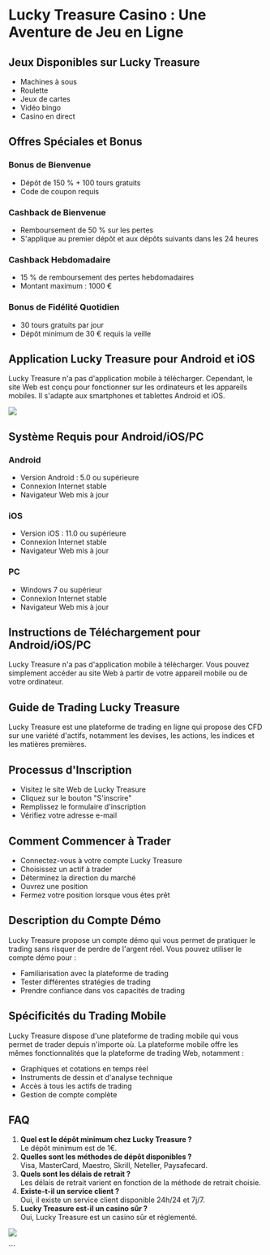 # Lucky Treasure Casino : Une Aventure de Jeu en Ligne

## Jeux Disponibles sur Lucky Treasure

-   Machines à sous
-   Roulette
-   Jeux de cartes
-   Vidéo bingo
-   Casino en direct

## Offres Spéciales et Bonus

### Bonus de Bienvenue

-   Dépôt de 150 % + 100 tours gratuits
-   Code de coupon requis

### Cashback de Bienvenue

-   Remboursement de 50 % sur les pertes
-   S\'applique au premier dépôt et aux dépôts suivants dans les 24
    heures

### Cashback Hebdomadaire

-   15 % de remboursement des pertes hebdomadaires
-   Montant maximum : 1000 €

### Bonus de Fidélité Quotidien

-   30 tours gratuits par jour
-   Dépôt minimum de 30 € requis la veille

## Application Lucky Treasure pour Android et iOS

Lucky Treasure n\'a pas d\'application mobile à télécharger. Cependant,
le site Web est conçu pour fonctionner sur les ordinateurs et les
appareils mobiles. Il s\'adapte aux smartphones et tablettes Android et
iOS.

[![](https://i.imgur.com/JJwkDm3.png)](https://traff.sbs/frcas)

## Système Requis pour Android/iOS/PC

### Android

-   Version Android : 5.0 ou supérieure
-   Connexion Internet stable
-   Navigateur Web mis à jour

### iOS

-   Version iOS : 11.0 ou supérieure
-   Connexion Internet stable
-   Navigateur Web mis à jour

### PC

-   Windows 7 ou supérieur
-   Connexion Internet stable
-   Navigateur Web mis à jour

## Instructions de Téléchargement pour Android/iOS/PC

Lucky Treasure n\'a pas d\'application mobile à télécharger. Vous pouvez
simplement accéder au site Web à partir de votre appareil mobile ou de
votre ordinateur.

## Guide de Trading Lucky Treasure

Lucky Treasure est une plateforme de trading en ligne qui propose des
CFD sur une variété d\'actifs, notamment les devises, les actions, les
indices et les matières premières.

## Processus d\'Inscription

-   Visitez le site Web de Lucky Treasure
-   Cliquez sur le bouton "S\'inscrire"
-   Remplissez le formulaire d\'inscription
-   Vérifiez votre adresse e-mail

## Comment Commencer à Trader

-   Connectez-vous à votre compte Lucky Treasure
-   Choisissez un actif à trader
-   Déterminez la direction du marché
-   Ouvrez une position
-   Fermez votre position lorsque vous êtes prêt

## Description du Compte Démo

Lucky Treasure propose un compte démo qui vous permet de pratiquer le
trading sans risquer de perdre de l\'argent réel. Vous pouvez utiliser
le compte démo pour :

-   Familiarisation avec la plateforme de trading
-   Tester différentes stratégies de trading
-   Prendre confiance dans vos capacités de trading

## Spécificités du Trading Mobile

Lucky Treasure dispose d\'une plateforme de trading mobile qui vous
permet de trader depuis n\'importe où. La plateforme mobile offre les
mêmes fonctionnalités que la plateforme de trading Web, notamment :

-   Graphiques et cotations en temps réel
-   Instruments de dessin et d\'analyse technique
-   Accès à tous les actifs de trading
-   Gestion de compte complète

## FAQ

1.  **Quel est le dépôt minimum chez Lucky Treasure ?**\
    Le dépôt minimum est de 1€.
2.  **Quelles sont les méthodes de dépôt disponibles ?**\
    Visa, MasterCard, Maestro, Skrill, Neteller, Paysafecard.
3.  **Quels sont les délais de retrait ?**\
    Les délais de retrait varient en fonction de la méthode de retrait
    choisie.
4.  **Existe-t-il un service client ?**\
    Oui, il existe un service client disponible 24h/24 et 7j/7.
5.  **Lucky Treasure est-il un casino sûr ?**\
    Oui, Lucky Treasure est un casino sûr et réglementé.

[![](\%22https://i.imgur.com/JJwkDm3.png\%22)](\%22https://luckytreasurecasino.fr/go/luckytreasure/\%22)

\`\`\`

